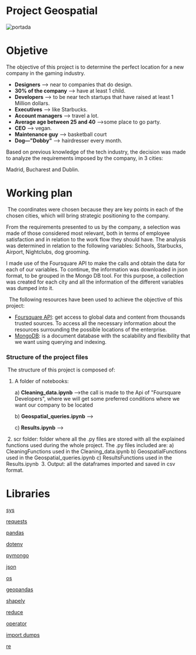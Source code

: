 # Project Geospatial

![portada](https://github.com/daniela-arias/Taller_Geo/blob/main/Data/0_iOecJNnpG0Pz1y0t.png)
​
# Objetive
The objective of this project is to determine the perfect location for a new company in the gaming industry. 
​
- **Designers** --> near to companies that do design.
- **30% of the company** --> have at least 1 child.
- **Developers** --> to be near tech startups that have raised at least 1 Million dollars.
- **Executives** --> like Starbucks.
- **Account managers** --> travel a lot.
- **Average age between 25 and 40** -->some place to go party.
- **CEO** --> vegan.
- **Maintenance guy** --> basketball court
- **Dog—"Dobby"** --> hairdresser every month. 
​


Based on previous knowledge of the tech industry, the decision was made to analyze the requirements imposed by the company, in 3 cities:

Madrid, Bucharest and Dublin.
​

# Working plan 
​
The coordinates were chosen because they are key points in each of the chosen cities, which will bring strategic positioning to the company.
​

From the requirements presented to us by the company, a selection was made of those considered most relevant, both in terms of employee satisfaction and in relation to the work flow they should have. The analysis was determined in relation to the following variables: Schools, Starbucks, Airport, Nightclubs, dog grooming.


I made use of the Foursquare API to make the calls and obtain the data for each of our variables. To continue, the information was downloaded in json format, to be grouped in the Mongo DB tool. For this purpose, a collection was created for each city and all the information of the different variables was dumped into it.




​
​
The following resources have been used to achieve the objective of this project: 
​
-  [Foursquare API](https://foursquare.com/): get access to global data and  content from thousands trusted sources. To access all the necessary information about the resources surrounding the possible locations of the enterprise. 
- [MongoDB](https://www.mongodb.com/): is a document database with the scalability and flexibility that we want using querying and indexing.
​
​
### Structure of the project files
​
The structure of this project is composed of:
 1. A folder of notebooks: 
    
    a) **Cleaning_data.ipynb** -->the call is made to the Api of "Foursquare Developers", where we will get some preferred conditions where we want our company to be located

    b) **Geospatial_queries.ipynb** --> 


    c) **Results.ipynb** --> 
​
   

​
 2. scr folder: folder where all the .py files are stored with all the explained functions used during the whole project. The .py files included are: 
    a) CleaningFunctions used in the Cleaning_data.ipynb
    b) GeospatialFunctions used in the Geospatial_queries.ipynb
    c) ResultsFunctions used in the Results.ipynb
​
 3. Output: all the dataframes imported and saved in csv format. 
​
​
# Libraries

[sys](https://docs.python.org/3/library/sys.html)
​

[requests](https://pypi.org/project/requests/2.7.0/)
​

[pandas](https://pandas.pydata.org/)
​

[dotenv](https://pypi.org/project/python-dotenv/)
​

[pymongo](https://www.mongodb.com/2)
​

[json](https://docs.python.org/3/library/json.html)
​

[os](https://docs.python.org/3/library/os.html)
​

[geopandas](https://geopandas.org/)
​

[shapely](https://pypi.org/project/Shapely/)
​

[reduce](https://docs.python.org/3/library/functools.html)
​

[operator](https://docs.python.org/3/library/operator.html)
​

[import dumps](https://pymongo.readthedocs.io/en/stable/api/bson/json_util.html)
​
 
[re](https://docs.python.org/3/library/re.html)